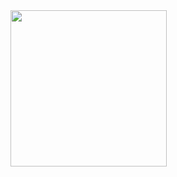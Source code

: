 <img src="https://github.com/Nyamekesse/Nyamekesse/assets/61396955/993da064-e0f5-49d1-8ff1-04bce2f22e21" width="250" height="250"/>
